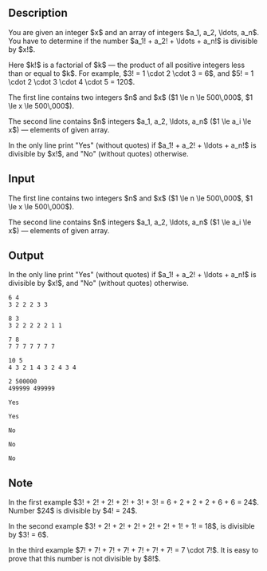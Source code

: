 ## Description

<div><p>You are given an integer $x$ and an array of integers $a_1, a_2, \ldots, a_n$. You have to determine if the number $a_1! + a_2! + \ldots + a_n!$ is divisible by $x!$.</p><p>Here $k!$ is a factorial of $k$&nbsp;— the product of all positive integers less than or equal to $k$. For example, $3! = 1 \cdot 2 \cdot 3 = 6$, and $5! = 1 \cdot 2 \cdot 3 \cdot 4 \cdot 5 = 120$.</p></div><div class="input-specification"><p>The first line contains two integers $n$ and $x$ ($1 \le n \le 500\,000$, $1 \le x \le 500\,000$).</p><p>The second line contains $n$ integers $a_1, a_2, \ldots, a_n$ ($1 \le a_i \le x$)&nbsp;— elements of given array.</p></div><div class="output-specification"><p>In the only line print "<span class="tex-font-style-tt">Yes</span>" (without quotes) if $a_1! + a_2! + \ldots + a_n!$ is divisible by $x!$, and "<span class="tex-font-style-tt">No</span>" (without quotes) otherwise.</p></div>

## Input

<p>The first line contains two integers $n$ and $x$ ($1 \le n \le 500\,000$, $1 \le x \le 500\,000$).</p><p>The second line contains $n$ integers $a_1, a_2, \ldots, a_n$ ($1 \le a_i \le x$)&nbsp;— elements of given array.</p>

## Output

<p>In the only line print "<span class="tex-font-style-tt">Yes</span>" (without quotes) if $a_1! + a_2! + \ldots + a_n!$ is divisible by $x!$, and "<span class="tex-font-style-tt">No</span>" (without quotes) otherwise.</p>





```input1
6 4
3 2 2 2 3 3
```




```input2
8 3
3 2 2 2 2 2 1 1
```




```input3
7 8
7 7 7 7 7 7 7
```




```input4
10 5
4 3 2 1 4 3 2 4 3 4
```




```input5
2 500000
499999 499999
```




```output1
Yes
```




```output2
Yes
```




```output3
No
```




```output4
No
```




```output5
No
```



## Note

<p>In the first example $3! + 2! + 2! + 2! + 3! + 3! = 6 + 2 + 2 + 2 + 6 + 6 = 24$. Number $24$ is divisible by $4! = 24$.</p><p>In the second example $3! + 2! + 2! + 2! + 2! + 2! + 1! + 1! = 18$, is divisible by $3! = 6$.</p><p>In the third example $7! + 7! + 7! + 7! + 7! + 7! + 7! = 7 \cdot 7!$. It is easy to prove that this number is not divisible by $8!$.</p>

